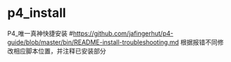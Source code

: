 # p4_install
P4_唯一真神快捷安装
#https://github.com/jafingerhut/p4-guide/blob/master/bin/README-install-troubleshooting.md
根据报错不同修改相应脚本位置，并注释已安装部分
